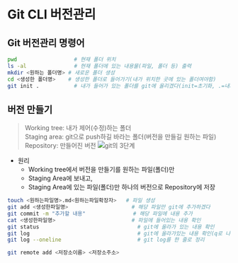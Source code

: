 # Git CLI 버전관리

## Git 버전관리 명령어
```bash
pwd                  # 현재 폴더 위치
ls -al               # 현재 폴더에 있는 내용물(파일, 폴더 등) 출력
mkdir <원하는 폴더명> # 새로운 폴더 생성
cd <생성한 폴더명>    # 생성한 폴더로 들어가기(내가 위치한 곳에 있는 폴더여야함)
git init .           # 내가 들어가 있는 폴더를 git에 올리겠다(init=초기화, .=내가 있는 위치) & .git이란 숨겨진 폴더 생성으로 git에 올릴 수 있음
```

## 버전 만들기
  
> Working tree: 내가 제어(수정)하는 폴더   
> Staging area: git으로 push하길 바라는 폴더(버전을 만들길 원하는 파일)   
> Repository: 만들어진 버전
![git의 3단계](https://miro.medium.com/v2/resize:fit:686/1*diRLm1S5hkVoh5qeArND0Q.png)
- 원리
  - Working tree에서 버전을 만들기를 원하는 파일(폴더)만
  - Staging Area에 보내고, 
  - Staging Area에 있는 파일(폴더)만 하나의 버전으로 Repository에 저장

```bash
touch <원하는파일명>.md<원하는파일확장자>   # 파일 생성
git add <생성한파일명>                    # 해당 파일만 git에 추가하겠다
git commit -m "추가할 내용"               # 해당 파일에 내용 추가
cat <생성한파일명>                        # 파일에 들어있는 내용 확인
git status                               # git에 올라가 있는 내용 확인
git log                                  # git에 올라가있는 내용 확인(q로 나가기)
git log --oneline                        # git log를 한 줄로 정리

git remote add <저장소이름> <저장소주소>
```


